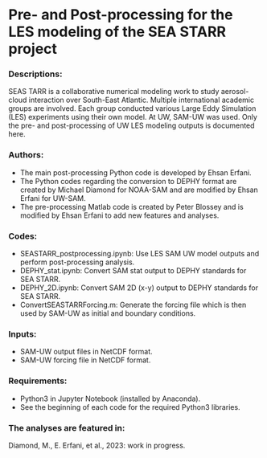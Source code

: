 # Pre- and Post-processing for the LES modeling of the SEA STARR project

### Descriptions:
SEAS TARR is a collaborative numerical modeling work to study aerosol-cloud interaction over South-East Atlantic. Multiple international academic groups are involved. Each group conducted various Large Eddy Simulation (LES) experiments using their own model. At UW, SAM-UW was used. Only the pre- and post-processing of UW LES modeling outputs is documented here.

### Authors:
- The main post-processing Python code is developed by Ehsan Erfani.
- The Python codes regarding the conversion to DEPHY format are created by Michael Diamond for NOAA-SAM and are modified by Ehsan Erfani for UW-SAM.
- The pre-processing Matlab code is created by Peter Blossey and is modified by Ehsan Erfani to add new features and analyses.

### Codes:
- SEASTARR_postprocessing.ipynb: Use LES SAM UW model outputs and perform post-processing analysis.
- DEPHY_stat.ipynb: Convert SAM stat output to DEPHY standards for SEA STARR.
- DEPHY_2D.ipynb: Convert SAM 2D (x-y) output to DEPHY standards for SEA STARR.
- ConvertSEASTARRForcing.m: Generate the forcing file which is then used by SAM-UW as initial and boundary conditions. 

### Inputs:
- SAM-UW output files in NetCDF format.
- SAM-UW forcing file in NetCDF format.

### Requirements:
- Python3 in Jupyter Notebook (installed by Anaconda).
- See the beginning of each code for the required Python3 libraries.

### The analyses are featured in:
Diamond, M., E. Erfani, et al., 2023: work in progress.
